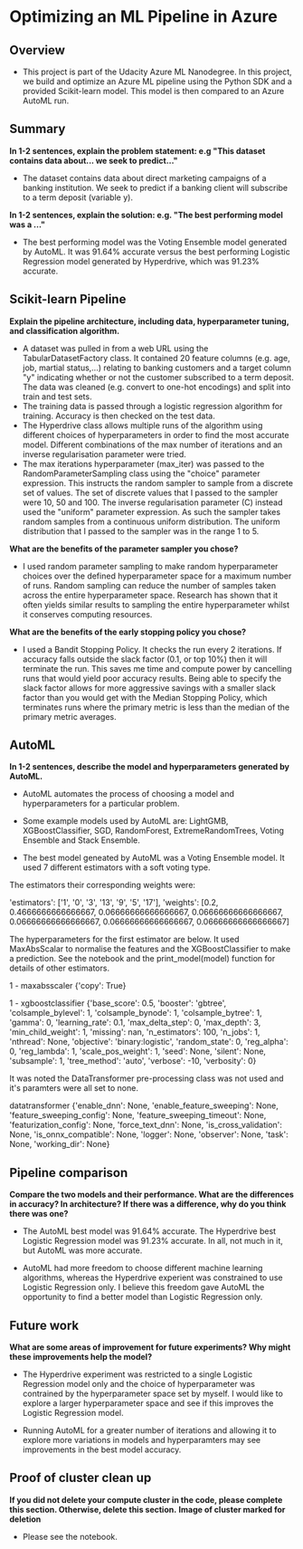 # Optimizing an ML Pipeline in Azure

## Overview
- This project is part of the Udacity Azure ML Nanodegree.
In this project, we build and optimize an Azure ML pipeline using the Python SDK and a provided Scikit-learn model.
This model is then compared to an Azure AutoML run.

## Summary
**In 1-2 sentences, explain the problem statement: e.g "This dataset contains data about... we seek to predict..."**

- The dataset contains data about direct marketing campaigns of a banking institution. We seek to predict if a banking client will subscribe to a term deposit (variable y).

**In 1-2 sentences, explain the solution: e.g. "The best performing model was a ..."**

- The best performing model was the Voting Ensemble model generated by AutoML. It was 91.64% accurate versus the best performing Logistic Regression model generated by Hyperdrive, which was 91.23% accurate.

## Scikit-learn Pipeline
**Explain the pipeline architecture, including data, hyperparameter tuning, and classification algorithm.**

- A dataset was pulled in from a web URL using the TabularDatasetFactory class. It contained 20 feature columns (e.g. age, job, martial status,...) relating to banking customers and a target column "y" indicating whether or not the customer subscribed to a term deposit. The data was cleaned (e.g. convert to one-hot encodings) and split into train and test sets.
- The training data is passed through a logistic regression algorithm for training. Accuracy is then checked on the test data.
- The Hyperdrive class allows multiple runs of the algorithm using different choices of hyperparameters in order to find the most accurate model. Different combinations of the max number of iterations and an inverse regularisation parameter were tried. 
- The max iterations hyperparameter (max_iter) was passed to the RandomParameterSampling class using the "choice" parameter expression. This instructs the random sampler to sample from a discrete set of values. The set of discrete values that I passed to the sampler were 10, 50 and 100. The inverse regularisation parameter (C) instead used the "uniform" parameter expression. As such the sampler takes random samples from a continuous uniform distribution. The uniform distribution that I passed to the sampler was in the range 1 to 5.

**What are the benefits of the parameter sampler you chose?**
- I used random parameter sampling to make random hyperparameter choices over the defined hyperparameter space for a maximum number of runs. Random sampling can reduce the number of samples taken across the entire hyperparameter space. Research has shown that it often yields similar results to sampling the entire hyperparameter whilst it conserves computing resources.

**What are the benefits of the early stopping policy you chose?**
- I used a Bandit Stopping Policy. It checks the run every 2 iterations. If accuracy falls outside the slack factor (0.1, or top 10%) then it will terminate the run. This saves me time and compute power by cancelling runs that would yield poor accuracy results. Being able to specify the slack factor allows for more aggressive savings with a smaller slack factor than you would get with the Median Stopping Policy, which terminates runs where the primary metric is less than the median of the primary metric averages.

## AutoML
**In 1-2 sentences, describe the model and hyperparameters generated by AutoML.**

- AutoML automates the process of choosing a model and hyperparameters for a particular problem. 

- Some example models used by AutoML are: LightGMB, XGBoostClassifier, SGD, RandomForest, ExtremeRandomTrees, Voting Ensemble and Stack Ensemble.

- The best model geneated by AutoML was a Voting Ensemble model. It used 7 different estimators with a soft voting type.

The estimators their corresponding weights were:

'estimators': ['1', '0', '3', '13', '9', '5', '17'],
 'weights': [0.2,
             0.4666666666666667,
             0.06666666666666667,
             0.06666666666666667,
             0.06666666666666667,
             0.06666666666666667,
             0.06666666666666667]

The hyperparameters for the first estimator are below. It used MaxAbsScalar to normalise the features and the XGBoostClassifier to make a prediction. See the notebook and the print_model(model) function for details of other estimators.

1 - maxabsscaler
{'copy': True}

1 - xgboostclassifier
{'base_score': 0.5,
 'booster': 'gbtree',
 'colsample_bylevel': 1,
 'colsample_bynode': 1,
 'colsample_bytree': 1,
 'gamma': 0,
 'learning_rate': 0.1,
 'max_delta_step': 0,
 'max_depth': 3,
 'min_child_weight': 1,
 'missing': nan,
 'n_estimators': 100,
 'n_jobs': 1,
 'nthread': None,
 'objective': 'binary:logistic',
 'random_state': 0,
 'reg_alpha': 0,
 'reg_lambda': 1,
 'scale_pos_weight': 1,
 'seed': None,
 'silent': None,
 'subsample': 1,
 'tree_method': 'auto',
 'verbose': -10,
 'verbosity': 0}

It was noted the DataTransformer pre-processing class was not used and it's paramters were all set to none.

datatransformer
{'enable_dnn': None,
 'enable_feature_sweeping': None,
 'feature_sweeping_config': None,
 'feature_sweeping_timeout': None,
 'featurization_config': None,
 'force_text_dnn': None,
 'is_cross_validation': None,
 'is_onnx_compatible': None,
 'logger': None,
 'observer': None,
 'task': None,
 'working_dir': None}

## Pipeline comparison
**Compare the two models and their performance. What are the differences in accuracy? In architecture? If there was a difference, why do you think there was one?**

- The AutoML best model was 91.64% accurate. The Hyperdrive best Logistic Regression model was 91.23% accurate. In all, not much in it, but AutoML was more accurate.

- AutoML had more freedom to choose different machine learning algorithms, whereas the Hyperdrive experient was constrained to use Logistic Regression only. I believe this freedom gave AutoML the opportunity to find a better model than Logistic Regression only. 



## Future work
**What are some areas of improvement for future experiments? Why might these improvements help the model?**

- The Hyperdrive experiment was restricted to a single Logistic Regression model only and the choice of hyperparameter was contrained by the hyperparameter space set by myself. I would like to explore a larger hyperparameter space and see if this improves the Logistic Regression model.

- Running AutoML for a greater number of iterations and allowing it to explore more variations in models and hyperparamters may see improvements in the best model accuracy.

## Proof of cluster clean up
**If you did not delete your compute cluster in the code, please complete this section. Otherwise, delete this section.**
**Image of cluster marked for deletion**

- Please see the notebook.
